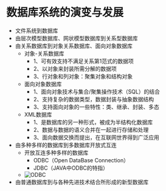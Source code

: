 # 数据库系统的演变与发展

- 文件系统到数据库
- 由层次模型数据库、网状模型数据库到关系型数据库
- 由关系数据库到对象关系数据库、面向对象数据库
    - 对象-关系数据库
        - 1、可有效支持不满足关系第1范式的数据项
        - 2、以对象来封装所需分解的数据项
        - 3、行对象和列对象：聚集对象和结构对象
    - 面向对象数据库
        - 1、面向对象技术与集合/聚集操作技术（SQL）的结合
        - 2、支持复杂的数据类型，数据封装与抽象数据结构
        - 3、支持面向对象的一些特性：类、继承、封装、多态
    - XML数据库
        - 1、是数据库的另一种形式，被成为半结构化数据库
        - 2、数据与数据的语义合并在一起进行存储和处理
        - 3、面向数据交换而提出，在互联网世界得到广泛应用
- 由多种多样的数据库到多数据库开放式互连
    - 开放互连多种多样的数据库
        - ODBC（Open DataBase Connection）
        - JDBC（JAVA中ODBC的特指）
    - ![ODBC](/database/pictures/ODBC.png)
- 由普通数据库到与各种先进技术结合所形成的新型数据库
    